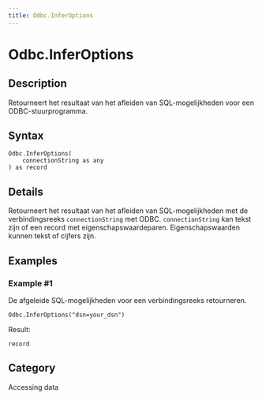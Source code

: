 ```yaml
---
title: Odbc.InferOptions
---
```


# Odbc.InferOptions


## Description

Retourneert het resultaat van het afleiden van SQL-mogelijkheden voor een ODBC-stuurprogramma.


## Syntax

```powerquery
Odbc.InferOptions(
    connectionString as any
) as record
```


## Details

Retourneert het resultaat van het afleiden van SQL-mogelijkheden met de verbindingsreeks <code>connectionString</code> met ODBC. <code>connectionString</code> kan tekst zijn of een record met eigenschapswaardeparen. Eigenschapswaarden kunnen tekst of cijfers zijn.


## Examples

### Example #1 
De afgeleide SQL-mogelijkheden voor een verbindingsreeks retourneren.
```powerquery
Odbc.InferOptions("dsn=your_dsn")
```

Result: 
```powerquery
record
```




## Category
Accessing data
